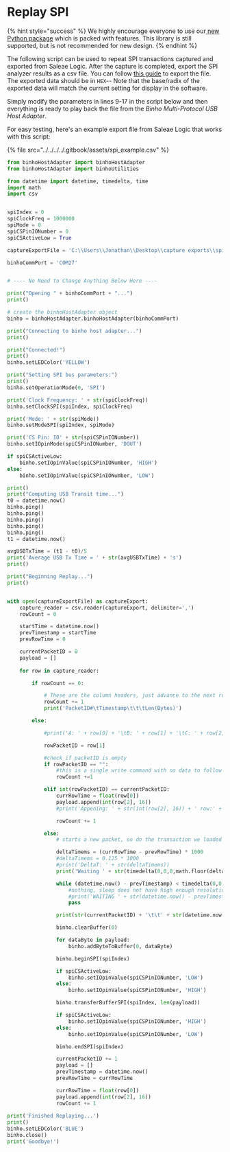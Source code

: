 # Replay SPI

{% hint style="success" %}
We highly encourage everyone to use our[ new Python package](https://support.binho.io/python-libraries/binho-python-package) which is packed with features. This library is still supported, but is not recommended for new design.
{% endhint %}

The following script can be used to repeat SPI transactions captured and exported from Saleae Logic. After the capture is completed, export the SPI analyzer results as a csv file. You can follow [this guide](https://support.saleae.com/user-guide/using-logic/saving-loading-and-exporting-data#exporting-analyzer-results) to export the file. The exported data should be in `HEX`-- Note that the base/radix of the exported data will match the current setting for display in the software.

Simply modify the parameters in lines 9-17 in the script below and then everything is ready to play back the file from the _Binho Multi-Protocol USB Host Adapter_.

For easy testing, here's an example export file from Saleae Logic that works with this script:

{% file src="../../../../.gitbook/assets/spi\_example.csv" %}

```python
from binhoHostAdapter import binhoHostAdapter
from binhoHostAdapter import binhoUtilities

from datetime import datetime, timedelta, time
import math
import csv


spiIndex = 0
spiClockFreq = 1000000
spiMode = 0
spiCSPinIONumber = 0
spiCSActiveLow = True

captureExportFile = 'C:\\Users\\Jonathan\\Desktop\\capture exports\\spi_example.csv'

binhoCommPort = 'COM27'


# ---- No Need to Change Anything Below Here ----

print("Opening " + binhoCommPort + "...")
print()

# create the binhoHostAdapter object
binho = binhoHostAdapter.binhoHostAdapter(binhoCommPort)

print("Connecting to binho host adapter...")
print()

print("Connected!")
print()
binho.setLEDColor('YELLOW')

print("Setting SPI bus parameters:")
print()
binho.setOperationMode(0, 'SPI')

print('Clock Frequency: ' + str(spiClockFreq))
binho.setClockSPI(spiIndex, spiClockFreq)

print('Mode: ' + str(spiMode))
binho.setModeSPI(spiIndex, spiMode)

print('CS Pin: IO' + str(spiCSPinIONumber))
binho.setIOpinMode(spiCSPinIONumber, 'DOUT')

if spiCSActiveLow:
	binho.setIOpinValue(spiCSPinIONumber, 'HIGH')
else:
	binho.setIOpinValue(spiCSPinIONumber, 'LOW')

print()
print("Computing USB Transit time...")
t0 = datetime.now()
binho.ping()
binho.ping()
binho.ping()
binho.ping()
binho.ping()
t1 = datetime.now()

avgUSBTxTime = (t1 - t0)/5
print('Average USB Tx Time = ' + str(avgUSBTxTime) + 's')
print()

print("Beginning Replay...")
print()


with open(captureExportFile) as captureExport:
	capture_reader = csv.reader(captureExport, delimiter=',')
	rowCount = 0

	startTime = datetime.now()
	prevTimestamp = startTime
	prevRowTime = 0

	currentPacketID = 0
	payload = []
	
	for row in capture_reader:

		if rowCount == 0:

			# These are the column headers, just advance to the next row
			rowCount += 1
			print('PacketID#\tTimestamp\t\t\tLen(Bytes)')

		else:

			#print('A: ' + row[0] + '\tB: ' + row[1] + '\tC: ' + row[2] + '\tD:' + row[3])

			rowPacketID = row[1]

			#check if packetID is empty
			if rowPacketID == "":
				#this is a single write command with no data to follow it, skip it
				rowCount +=1

			elif int(rowPacketID) == currentPacketID:
				currRowTime = float(row[0])
				payload.append(int(row[2], 16))
				#print('Appening: ' + str(int(row[2], 16)) + ' row:' + str(rowCount))

				rowCount += 1

			else:
				# starts a new packet, so do the transaction we loaded

				deltaTimems = (currRowTime - prevRowTime) * 1000
				#deltaTimems = 0.125 * 1000
				#print('DeltaT: ' + str(deltaTimems))
				print('Waiting ' + str(timedelta(0,0,0,math.floor(deltaTimems))) + ' until next packet transmission', end='\r')

				while (datetime.now() - prevTimestamp) < timedelta(0,0,0,math.floor(deltaTimems)):
					#nothing, sleep does not have high enough resolution
					#print('WAITING ' + str(datetime.now() - prevTimestamp))
					pass

				print(str(currentPacketID) + '\t\t' + str(datetime.now()) + '\t' + '\t' + str(len(payload)))

				binho.clearBuffer(0)

				for dataByte in payload:
					binho.addByteToBuffer(0, dataByte)

				binho.beginSPI(spiIndex)

				if spiCSActiveLow:
					binho.setIOpinValue(spiCSPinIONumber, 'LOW')
				else:
					binho.setIOpinValue(spiCSPinIONumber, 'HIGH')

				binho.transferBufferSPI(spiIndex, len(payload))

				if spiCSActiveLow:
					binho.setIOpinValue(spiCSPinIONumber, 'HIGH')
				else:
					binho.setIOpinValue(spiCSPinIONumber, 'LOW')

				binho.endSPI(spiIndex)

				currentPacketID += 1
				payload = []
				prevTimestamp = datetime.now()
				prevRowTime = currRowTime

				currRowTime = float(row[0])
				payload.append(int(row[2], 16))
				rowCount += 1
				
print('Finished Replaying...')
print()
binho.setLEDColor('BLUE')
binho.close()
print('Goodbye!')
```

